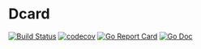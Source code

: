 # Dcard

[![Build Status](https://travis-ci.com/cloudingcity/dcard.svg?branch=master)](https://travis-ci.com/cloudingcity/dcard)
[![codecov](https://codecov.io/gh/cloudingcity/dcard/branch/master/graph/badge.svg)](https://codecov.io/gh/cloudingcity/dcard)
[![Go Report Card](https://goreportcard.com/badge/github.com/cloudingcity/dcard)](https://goreportcard.com/report/github.com/cloudingcity/dcard)
[![Go Doc](https://img.shields.io/badge/godoc-reference-blue.svg?style=flat)](http://godoc.org/github.com/cloudingcity/dcard)
